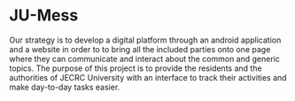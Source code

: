 # JU-Mess
Our strategy is to develop a digital platform through an android application and a website in order to to bring all the included parties onto one page where they can communicate and interact about the common and generic topics. The purpose of this project is to provide the residents and the authorities of JECRC University with an interface to track their activities and make day-to-day tasks easier.
